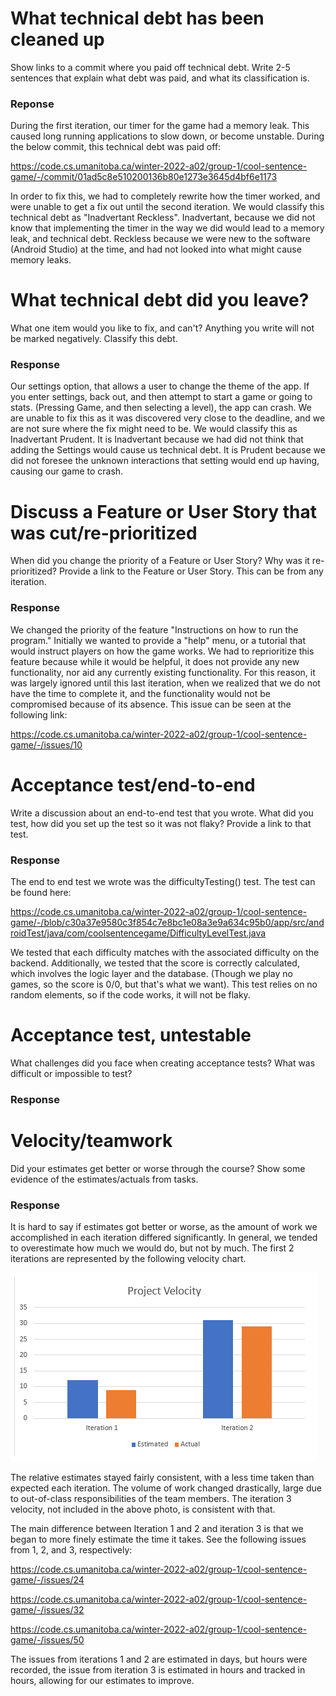 What technical debt has been cleaned up
========================================

Show links to a commit where you paid off technical debt. Write 2-5 sentences
that explain what debt was paid, and what its classification is.

### Reponse

During the first iteration, our timer for the game had a memory leak. This caused long running applications to slow down, or become unstable. During the below commit, this technical debt was paid off:

https://code.cs.umanitoba.ca/winter-2022-a02/group-1/cool-sentence-game/-/commit/01ad5c8e510200136b80e1273e3645d4bf6e1173

In order to fix this, we had to completely rewrite how the timer worked, and were unable to get a fix out until the second iteration. We would classify this technical debt as "Inadvertant Reckless". Inadvertant, because we did not know that implementing the timer in the way we did would lead to a memory leak, and technical debt. Reckless because we were new to the software (Android Studio) at the time, and had not looked into what might cause memory leaks.


What technical debt did you leave?
==================================

What one item would you like to fix, and can't? Anything you write will not
be marked negatively. Classify this debt.

### Response

Our settings option, that allows a user to change the theme of the app. If you enter settings, back out, and then attempt to start a game or going to stats. (Pressing Game, and then selecting a level), the app can crash. We are unable to fix this as it was discovered very close to the deadline, and we are not sure where the fix might need to be. We would classify this as Inadvertant Prudent. It is Inadvertant because we had did not think that adding the Settings would cause us technical debt. It is Prudent because we did not foresee the unknown interactions that setting would end up having, causing our game to crash.

Discuss a Feature or User Story that was cut/re-prioritized
============================================

When did you change the priority of a Feature or User Story? Why was it
re-prioritized? Provide a link to the Feature or User Story. This can be from any
iteration.

### Response

We changed the priority of the feature "Instructions on how to run the program." Initially we wanted to provide a "help" menu, or a tutorial that would instruct players on how the game works. We had to reprioritize this feature because while it would be helpful, it does not provide any new functionality, nor aid any currently existing functionality. For this reason, it was largely ignored until this last iteration, when we realized that we do not have the time to complete it, and the functionality would not be compromised because of its absence. This issue can be seen at the following link: 

https://code.cs.umanitoba.ca/winter-2022-a02/group-1/cool-sentence-game/-/issues/10

Acceptance test/end-to-end
==========================

Write a discussion about an end-to-end test that you wrote. What did you test,
how did you set up the test so it was not flaky? Provide a link to that test.

### Response

The end to end test we wrote was the difficultyTesting() test. The test can be found here:

https://code.cs.umanitoba.ca/winter-2022-a02/group-1/cool-sentence-game/-/blob/c30a37e9580c3f854c7e8bc1e08a3e9a634c95b0/app/src/androidTest/java/com/coolsentencegame/DifficultyLevelTest.java

We tested that each difficulty matches with the associated difficulty on the backend. Additionally, we tested that the score is correctly calculated, which involves the logic layer and the database. (Though we play no games, so the score is 0/0, but that's what we want). This test relies on no random elements, so if the code works, it will not be flaky.

Acceptance test, untestable
===============

What challenges did you face when creating acceptance tests? What was difficult
or impossible to test?

### Response



Velocity/teamwork
=================

Did your estimates get better or worse through the course? Show some
evidence of the estimates/actuals from tasks.

### Response

It is hard to say if estimates got better or worse, as the amount of work we accomplished in each iteration differed significantly. In general, we tended to overestimate how much we would do, but not by much. The first 2 iterations are represented by the following velocity chart.

![Velocity Chart](i1_i2_vc.png)

The relative estimates stayed fairly consistent, with a less time taken than expected each iteration. The volume of work changed drastically, large due to out-of-class responsibilities of the team members. The iteration 3 velocity, not included in the above photo, is consistent with that.

The main difference between Iteration 1 and 2 and iteration 3 is that we began to more finely estimate the time it takes. See the following issues from 1, 2, and 3, respectively:

https://code.cs.umanitoba.ca/winter-2022-a02/group-1/cool-sentence-game/-/issues/24

https://code.cs.umanitoba.ca/winter-2022-a02/group-1/cool-sentence-game/-/issues/32

https://code.cs.umanitoba.ca/winter-2022-a02/group-1/cool-sentence-game/-/issues/50

The issues from iterations 1 and 2 are estimated in days, but hours were recorded, the issue from iteration 3 is estimated in hours and tracked in hours, allowing for our estimates to improve.